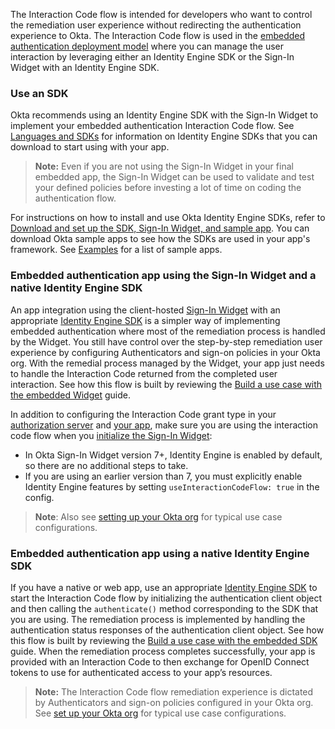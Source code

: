 The Interaction Code flow is intended for developers who want to control the remediation user experience without redirecting the authentication experience to Okta. The Interaction Code flow is used in the [embedded authentication deployment model](/docs/concepts/redirect-vs-embedded/#embedded-authentication) where you can manage the user interaction by leveraging either an Identity Engine SDK or the Sign-In Widget with an Identity Engine SDK.

### Use an SDK

Okta recommends using an Identity Engine SDK with the Sign-In Widget to implement your embedded authentication Interaction Code flow. See [Languages and SDKs](/code/) for information on Identity Engine SDKs that you can download to start using with your app.

> **Note:** Even if you are not using the Sign-In Widget in your final embedded app, the Sign-In Widget can be used to validate and test your defined policies before investing a lot of time on coding the authentication flow.

For instructions on how to install and use Okta Identity Engine SDKs, refer to [Download and set up the SDK, Sign-In Widget, and sample app](/docs/guides/oie-embedded-common-download-setup-app/). You can download Okta sample apps to see how the SDKs are used in your app's framework. See [Examples](#examples) for a list of sample apps.

### Embedded authentication app using the Sign-In Widget and a native Identity Engine SDK

An app integration using the client-hosted [Sign-In Widget](/code/javascript/okta_sign-in_widget/) with an appropriate [Identity Engine SDK](/docs/guides/oie-embedded-common-download-setup-app/) is a simpler way of implementing embedded authentication where most of the remediation process is handled by the Widget. You still have control over the step-by-step remediation user experience by configuring Authenticators and sign-on policies in your Okta org. With the remedial process managed by the Widget, your app just needs to handle the Interaction Code returned from the completed user interaction. See how this flow is built by reviewing the [Build a use case with the embedded Widget](/docs/guides/oie-embedded-widget-use-case-basic-sign-in) guide.

In addition to configuring the Interaction Code grant type in your [authorization server](#set-up-your-authorization-server) and [your app](#enable-interaction-code-grant-on-an-application), make sure you are using the interaction code flow when you [initialize the Sign-In Widget](/docs/guides/oie-embedded-common-download-setup-app/-/main/#set-up-the-sign-in-widget-and-sdk-for-your-own-app):

* In Okta Sign-In Widget version 7+, Identity Engine is enabled by default, so there are no additional steps to take.
* If you are using an earlier version than 7, you must explicitly enable Identity Engine features by setting `useInteractionCodeFlow: true` in the config.

> **Note**: Also see [setting up your Okta org](/docs/guides/oie-embedded-common-org-setup/) for typical use case configurations.

### Embedded authentication app using a native Identity Engine SDK

If you have a native or web app, use an appropriate [Identity Engine SDK](/docs/guides/oie-embedded-common-download-setup-app/) to start the Interaction Code flow by initializing the authentication client object and then calling the `authenticate()` method corresponding to the SDK that you are using. The remediation process is implemented by handling the authentication status responses of the authentication client object. See how this flow is built by reviewing the [Build a use case with the embedded SDK](/docs/guides/oie-embedded-sdk-use-case-basic-sign-in/) guide. When the remediation process completes successfully, your app is provided with an Interaction Code to then exchange for OpenID Connect tokens to use for authenticated access to your app’s resources.

> **Note:** The Interaction Code flow remediation experience is dictated by Authenticators and sign-on policies configured in your Okta org. See [set up your Okta org](/docs/guides/oie-embedded-common-org-setup/) for typical use case configurations.
